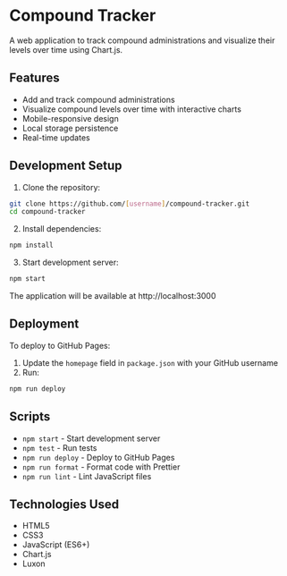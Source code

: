 # Compound Tracker

A web application to track compound administrations and visualize their levels over time using Chart.js.

## Features

- Add and track compound administrations
- Visualize compound levels over time with interactive charts
- Mobile-responsive design
- Local storage persistence
- Real-time updates

## Development Setup

1. Clone the repository:
```bash
git clone https://github.com/[username]/compound-tracker.git
cd compound-tracker
```

2. Install dependencies:
```bash
npm install
```

3. Start development server:
```bash
npm start
```

The application will be available at http://localhost:3000

## Deployment

To deploy to GitHub Pages:

1. Update the `homepage` field in `package.json` with your GitHub username
2. Run:
```bash
npm run deploy
```

## Scripts

- `npm start` - Start development server
- `npm test` - Run tests
- `npm run deploy` - Deploy to GitHub Pages
- `npm run format` - Format code with Prettier
- `npm run lint` - Lint JavaScript files

## Technologies Used

- HTML5
- CSS3
- JavaScript (ES6+)
- Chart.js
- Luxon
